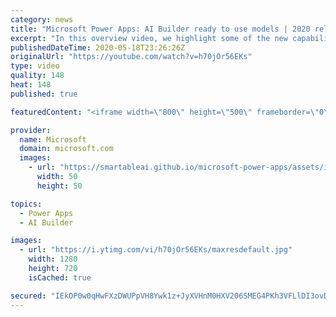 ```yaml
---
category: news
title: "Microsoft Power Apps: AI Builder ready to use models | 2020 release wave 1 overview"
excerpt: "In this overview video, we highlight some of the new capabilities included in the latest update to Microsoft Power Apps, AI Builder ready to use models.     Here are the capabilities covered:   • Entity extraction helps you by identifying and extracting people, dates, places, locations, etc. from text"
publishedDateTime: 2020-05-18T23:26:26Z
originalUrl: "https://youtube.com/watch?v=h70jOr56EKs"
type: video
quality: 148
heat: 148
published: true

featuredContent: "<iframe width=\"800\" height=\"500\" frameborder=\"0\" src=\"https://www.youtube.com/embed/h70jOr56EKs\" allow=\"accelerometer; autoplay; encrypted-media; gyroscope; picture-in-picture\" allowfullscreen></iframe>"

provider:
  name: Microsoft
  domain: microsoft.com
  images:
    - url: "https://smartableai.github.io/microsoft-power-apps/assets/images/organizations/microsoft.com-50x50.jpg"
      width: 50
      height: 50

topics:
  - Power Apps
  - AI Builder

images:
  - url: "https://i.ytimg.com/vi/h70jOr56EKs/maxresdefault.jpg"
    width: 1280
    height: 720
    isCached: true

secured: "IEkOP0w0qHwFXzDWUPpVH8Ywk1z+JyXVHnM0HXV206SMEG4PKh3VFLlDI3ovDu789QfpO9ByzbwH66j/N+m7D4H0c5vWdKmnaGZqz15IZLohbY2GJu4vjTcBGuD+VbTUk7Ve5OLrCys5kW/4qDAj34DiTFd/Fdzar9ai8hF0HhQc6sypDsgZRS/JojnlOo1Gf8oXdHQYa2ssRWWPCe5YkGN7Ob2ZsItLkpqnkZ5Cksjr/xYt0NBLXM4odBGRQEkoIup3b7wG+awmZuPKApBHxRYoEN9n+2i3z9RZ5Hq1U/PZ2ui1Sj858tisFiYMM2OVieJXeg9eFWIxvGHZte8BA8xA1ILDn65RZtQK3puwvtAvbXytaXCFo4aev1xBUXbCgy5WmGmltjbf7otZGYVhVBVyOudan6ycJPw+YGdJY5BKZCbmHjB3QNXDNtHqEqDy;2X1uJK3jIEy91eACBVQsvg=="
---
```


